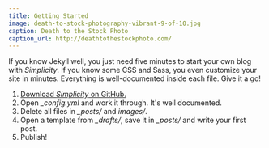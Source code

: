 ```yaml
---
title: Getting Started
image: death-to-stock-photography-vibrant-9-of-10.jpg
caption: Death to the Stock Photo
caption_url: http://deathtothestockphoto.com/
---
```

If you know Jekyll well, you just need five minutes to start your own blog with *Simplicity*. If you know some CSS and Sass, you even customize your site in minutes. Everything is well-documented inside each file. Give it a go!

<!--more-->

1. [Download *Simplicity* on GitHub.](https://github.com/Phlow/simplicity)
2. Open *_config.yml* and work it through. It's well documented.
3. Delete all files in *_posts/* and *images/*.
4. Open a template from *_drafts/*, save it in *_posts/* and write your first post.
5. Publish!